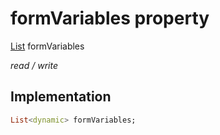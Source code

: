 


# formVariables property






[List](https://api.flutter.dev/flutter/dart-core/List-class.html) formVariables
  
_read / write_






## Implementation

```dart
List<dynamic> formVariables;


```







